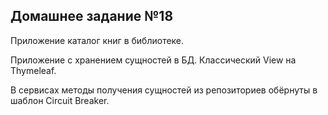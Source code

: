 ## Домашнее задание №18

Приложение каталог книг в библиотеке.

Приложение с хранением сущностей в БД. Классический View на Thymeleaf.

В сервисах методы получения сущностей из репозиториев обёрнуты в шаблон Circuit Breaker.
